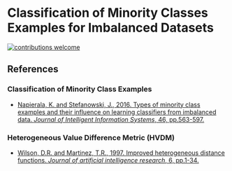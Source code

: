 # Classification of Minority Classes Examples for Imbalanced Datasets

[![contributions welcome](https://img.shields.io/badge/contributions-welcome-brightgreen.svg?style=flat)](https://github.com/dwyl/esta/issues)




## References

### Classification of Minority Class Examples
- [Napierala, K. and Stefanowski, J., 2016. Types of minority class examples and their influence on learning classifiers from imbalanced data. *Journal of Intelligent Information Systems*, 46, pp.563-597.](https://link.springer.com/article/10.1007/s10844-015-0368-1)


### Heterogeneous Value Difference Metric (HVDM)
- [Wilson, D.R. and Martinez, T.R., 1997. Improved heterogeneous distance functions. *Journal of artificial intelligence research*, 6, pp.1-34.](https://www.jair.org/index.php/jair/article/view/10182)


